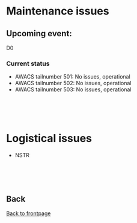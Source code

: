 # Maintenance issues

## Upcoming event: 
D0

### Current status
- AWACS tailnumber 501: No issues, operational
- AWACS tailnumber 502: No issues, operational
- AWACS tailnumber 503: No issues, operational

<br>
<br>
<br>

# Logistical issues
- NSTR
<br>
<br>
<br>



## Back
[Back to frontpage](https://132nd-vwing.github.io/OPAR-Brief/)

